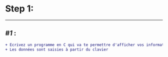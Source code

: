 # Step 1: 
***
## _*#1*_ : 

```diff
+ Ecrivez un programme en C qui va te permettre d'afficher vos informations personnelles : Nom, prenom , Age , Sex et numero de telephone 
+ Les données sont saisies à partir du clavier
```

